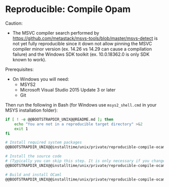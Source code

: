 # Reproducible: Compile Opam

Caution:
* The MSVC compiler search performed by https://github.com/metastack/msvs-tools/blob/master/msvs-detect is not yet fully reproducible since it
  down not allow pinning the MSVC compiler minor version (ex. 14.26 vs 14.29 can cause a compilation failure) and the Windows SDK toolkit (ex. 10.0.18362.0
  is only SDK known to work).

Prerequisites:
* On Windows you will need:
  * MSYS2
  * Microsoft Visual Studio 2015 Update 3 or later
  * Git

Then run the following in Bash (for Windows use `msys2_shell.cmd` in your MSYS installation folder):

```bash
if [ ! -e @@BOOTSTRAPDIR_UNIX@@README.md ]; then
    echo "You are not in a reproducible target directory" >&2
    exit 1
fi

# Install required system packages
@@BOOTSTRAPDIR_UNIX@@installtime/unix/private/reproducible-compile-ocaml-0-system.sh

# Install the source code
# (Typically you can skip this step. It is only necessary if you changed any of these scripts or don't have a complete reproducible directory)
@@BOOTSTRAPDIR_UNIX@@installtime/unix/private/reproducible-compile-ocaml-1-setup-noargs.sh

# Build and install OCaml
@@BOOTSTRAPDIR_UNIX@@installtime/unix/private/reproducible-compile-ocaml-2-build-noargs.sh
```

